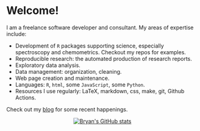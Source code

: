 # Welcome!

I am a freelance software developer and consultant. My areas of expertise include:


* Development of `R` packages supporting science, especially spectroscopy and chemometrics.  Checkout my repos for examples.
* Reproducible research: the automated production of research reports.
* Exploratory data analysis.
* Data management: organization, cleaning.
* Web page creation and maintenance.
* Languages: `R`, `html`, some `JavaScript`, some `Python`.
* Resources I use regularly: LaTeX, markdown, css, make, git, Github Actions.

Check out my [blog](https://chemospec.org/) for some recent happenings.

<div align="center">

[![Bryan's GitHub stats](https://github-readme-stats.vercel.app/api?username=bryanhanson)](https://github.com/anuraghazra/github-readme-stats&theme=tokyonight)

</div>
